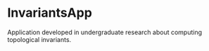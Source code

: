 InvariantsApp
=============

Application developed in undergraduate research about computing topological invariants.